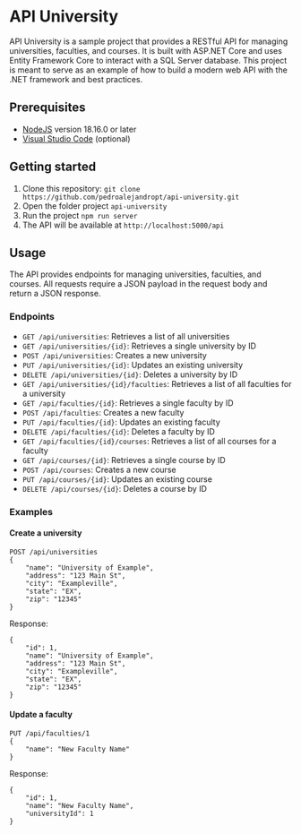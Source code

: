 # API University

API University is a sample project that provides a RESTful API for managing universities, faculties, and courses. It is built with ASP.NET Core and uses Entity Framework Core to interact with a SQL Server database. This project is meant to serve as an example of how to build a modern web API with the .NET framework and best practices.

## Prerequisites

- [NodeJS](https://nodejs.org/en) version 18.16.0 or later
- [Visual Studio Code](https://code.visualstudio.com/) (optional)

## Getting started

1. Clone this repository: `git clone https://github.com/pedroalejandropt/api-university.git`
2. Open the folder project `api-university`
3. Run the project `npm run server`
4. The API will be available at `http://localhost:5000/api`

## Usage

The API provides endpoints for managing universities, faculties, and courses. All requests require a JSON payload in the request body and return a JSON response.

### Endpoints

- `GET /api/universities`: Retrieves a list of all universities
- `GET /api/universities/{id}`: Retrieves a single university by ID
- `POST /api/universities`: Creates a new university
- `PUT /api/universities/{id}`: Updates an existing university
- `DELETE /api/universities/{id}`: Deletes a university by ID
- `GET /api/universities/{id}/faculties`: Retrieves a list of all faculties for a university
- `GET /api/faculties/{id}`: Retrieves a single faculty by ID
- `POST /api/faculties`: Creates a new faculty
- `PUT /api/faculties/{id}`: Updates an existing faculty
- `DELETE /api/faculties/{id}`: Deletes a faculty by ID
- `GET /api/faculties/{id}/courses`: Retrieves a list of all courses for a faculty
- `GET /api/courses/{id}`: Retrieves a single course by ID
- `POST /api/courses`: Creates a new course
- `PUT /api/courses/{id}`: Updates an existing course
- `DELETE /api/courses/{id}`: Deletes a course by ID

### Examples

#### Create a university

```
POST /api/universities
{
    "name": "University of Example",
    "address": "123 Main St",
    "city": "Exampleville",
    "state": "EX",
    "zip": "12345"
}
```

Response:

```
{
    "id": 1,
    "name": "University of Example",
    "address": "123 Main St",
    "city": "Exampleville",
    "state": "EX",
    "zip": "12345"
}
```

#### Update a faculty

```
PUT /api/faculties/1
{
    "name": "New Faculty Name"
}
```

Response:

```
{
    "id": 1,
    "name": "New Faculty Name",
    "universityId": 1
}
```
